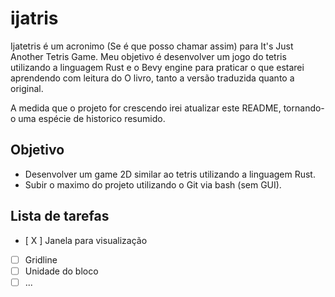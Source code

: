 # ijatris

Ijatetris é um acronimo (Se é que posso chamar assim) para It's Just Another Tetris Game. Meu objetivo é desenvolver um jogo do tetris utilizando a linguagem Rust e o Bevy engine para praticar o que estarei aprendendo com leitura do O livro, tanto a versão traduzida quanto a original.

A medida que o projeto for crescendo irei atualizar este README, tornando-o uma espécie de historico resumido.

## Objetivo

 - Desenvolver um game 2D similar ao tetris utilizando a linguagem Rust.
 - Subir o maximo do projeto utilizando o Git via bash (sem GUI).

## Lista de tarefas

- [ X ] Janela para visualização
- [ ] Gridline
- [ ] Unidade do bloco
- [ ] ...
